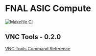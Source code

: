# FNAL ASIC Compute

[![Makefile CI](https://github.com/ic-designer/fnal-asic-compute/actions/workflows/makefile.yml/badge.svg)](https://github.com/ic-designer/fnal-asic-compute/actions/workflows/makefile.yml)

## VNC Tools - 0.2.0

[VNC Tools Command Reference](https://github.com/ic-designer/bash-vnctools/blob/d60f8c8697f0d56824c01a4dd6593d126c65e9dd/README.md)
